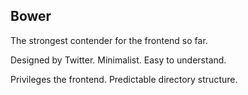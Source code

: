 ##  Bower

The strongest contender for the frontend so far.

Designed by Twitter. Minimalist. Easy to understand.

Privileges the frontend. Predictable directory structure.